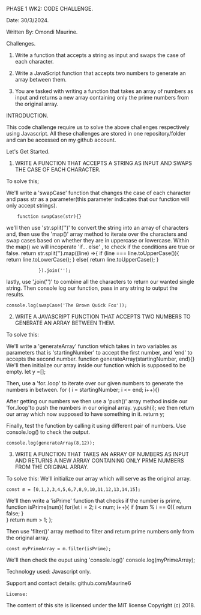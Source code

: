 PHASE 1 WK2: CODE CHALLENGE.

Date: 30/3/2024.

Written By: Omondi Maurine.

Challenges.
1. Write a function that accepts a string as input and swaps the case of each character.

2. Write a JavaScript function that accepts two numbers to generate an array between them.

3. You are tasked with writing a function that takes an array of numbers as input and returns a new array containing only the prime numbers from the original array. 

INTRODUCTION.

This code challenge require us to solve the above challenges respectively using Javascript. All these challenges are stored in one repository/folder and can be accessed on my github account.

Let's Get Started.

1. WRITE A FUNCTION THAT ACCEPTS A STRING AS INPUT AND SWAPS THE CASE OF EACH CHARACTER.

To solve this;

We'll  write a 'swapCase' function that changes the case of each character and pass str as a parameter(this parameter indicates that our function will only accept strings). 

        function swapCase(str){}
we'll then use 'str.split('')' to convert the string into an array of characters and, then use the 'map()' array method to iterate over the characters and swap cases based on whether they are in uppercase or lowercase.  Within the map() we will incoperate 'if... else' , to check if the conditions are true or false.
            return str.split('').map((line) =>{
                    if (line === line.toUpperCase()){
                        return line.toLowerCase();
                    }
                    else{
                        return line.toUpperCase();
                    }
            
                }).join(''); 
 lastly, use ',join('')' to combine all the characters to return our wanted single string.
Then console log our function, pass in any string to output the results.

    console.log(swapCase('The Brown Quick Fox')); 


2. WRITE A JAVASCRIPT FUNCTION THAT ACCEPTS TWO NUMBERS TO GENERATE AN ARRAY BETWEEN THEM.

To solve this:

We'll write a 'generateArray' function which takes in two variables as parameters that is  'startingNumber' to accept the first number, and 'end' to accepts the second number.
    function generateArray(startingNumber, end){}
We'll then initialize our array inside our function which is supposed to be empty.
    let y =[];

Then, use a 'for..loop' to iterate over our given numbers to generate the numbers in between.
    for ( i = startingNumber; i <= end; i++){}
    
After getting our numbers we then use a 'push()' array method inside our 'for..loop'to push the numbers in our original array.
    y.push(i);
we then return our array which now supposed to have something in it.
    return y;
   
Finally, test the function by calling it using different pair of numbers.
Use console.log() to check the output.
    
    console.log(generateArray(8,12));


3. WRITE A FUNCTION THAT TAKES AN ARRAY OF NUMBERS AS INPUT AND RETURNS A NEW ARRAY CONTAINING ONLY PRME NUMBERS FROM THE ORIGINAL ARRAY.

To solve this:
We'll initialize our array which will serve as the original array.

    const m = [0,1,2,3,4,5,6,7,8,9,10,11,12,13,14,15];

We'll then write a 'isPrime' function that checks if the number is prime,
            function isPrime(num){
                for(let i = 2; i < num; i++){
                    if (num % i == 0){
                        return false;
                    }  
                }
                return num > 1;
            };

Then use 'filter()' array method to filter and return prime numbers only from the original array.

    const myPrimeArray = m.filter(isPrime);

We'll then check the ouput using 'console.log()'
    console.log(myPrimeArray);


Technology used: Javascript only.

Support and contact details: github.com/Maurine6

    License:
The content of this site is licensed under the MIT license
Copyright (c) 2018.
